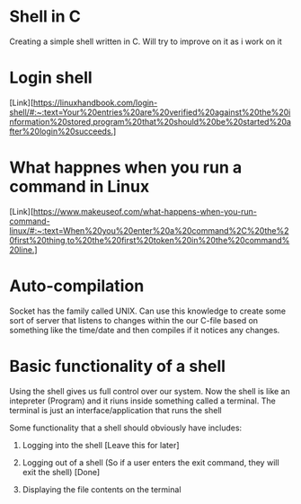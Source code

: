 # Shell in C
Creating a simple shell written in C.
Will try to improve on it as i work on it

# Login shell
[Link][https://linuxhandbook.com/login-shell/#:~:text=Your%20entries%20are%20verified%20against%20the%20information%20stored,program%20that%20should%20be%20started%20after%20login%20succeeds.]

# What happnes when you run a command in Linux
[Link][https://www.makeuseof.com/what-happens-when-you-run-command-linux/#:~:text=When%20you%20enter%20a%20command%2C%20the%20first%20thing,to%20the%20first%20token%20in%20the%20command%20line.]

# Auto-compilation
Socket has the family called UNIX.
Can use this knowledge to create some sort of server that listens to changes within the our C-file based on something
like the time/date and then compiles if it notices any changes.

# Basic functionality of a shell
Using the shell gives us full control over our system. Now the shell is like an intepreter (Program) and  it riuns inside something called a terminal. The terminal is just an interface/application that runs the shell

Some functionality that a shell should obviously have includes:
1. Logging into the shell [Leave this for later]
2. Logging out of a shell (So if a user enters the exit command, they will exit the shell) [Done]

3. Displaying the file contents on the terminal

